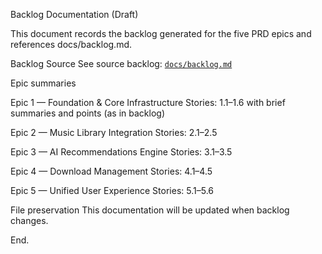 Backlog Documentation (Draft)

This document records the backlog generated for the five PRD epics and references docs/backlog.md.

Backlog Source
See source backlog: [`docs/backlog.md`](docs/backlog.md:1)

Epic summaries

Epic 1 — Foundation & Core Infrastructure
Stories: 1.1–1.6 with brief summaries and points (as in backlog)

Epic 2 — Music Library Integration
Stories: 2.1–2.5

Epic 3 — AI Recommendations Engine
Stories: 3.1–3.5

Epic 4 — Download Management
Stories: 4.1–4.5

Epic 5 — Unified User Experience
Stories: 5.1–5.6

File preservation
This documentation will be updated when backlog changes.

End.
